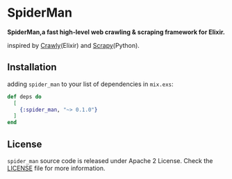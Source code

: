 # SpiderMan

**SpiderMan,a fast high-level web crawling & scraping framework for Elixir.**

inspired by [Crawly](https://github.com/elixir-crawly/crawly)(Elixir) and [Scrapy]()(Python).

## Installation

adding `spider_man` to your list of dependencies in `mix.exs`:

```elixir
def deps do
  [
    {:spider_man, "~> 0.1.0"}
  ]
end
```

## License

`spider_man` source code is released under Apache 2 License. Check the [LICENSE](./LICENSE) file for more information.